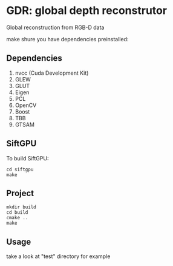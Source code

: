 # GDR: global depth reconstrutor

Global reconstruction from RGB-D data

make shure you have dependencies preinstalled:

## Dependencies

1. nvcc (Cuda Development Kit)
2. GLEW
3. GLUT
4. Eigen
5. PCL
6. OpenCV
7. Boost
8. TBB
9. GTSAM

## SiftGPU
To build SiftGPU:

```
cd siftgpu
make 
```

## Project

```
mkdir build
cd build
cmake ..
make
```

## Usage

take a look at "test" directory for example

